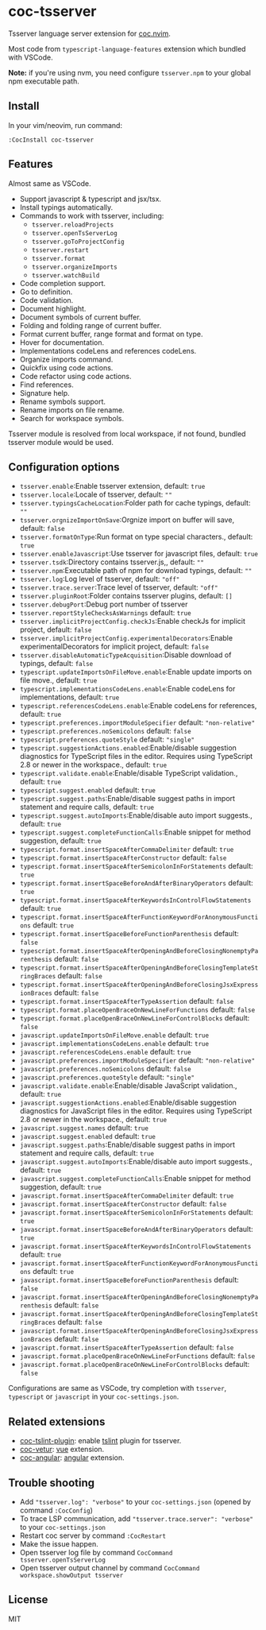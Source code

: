 # coc-tsserver

Tsserver language server extension for [coc.nvim](https://github.com/neoclide/coc.nvim).

Most code from `typescript-language-features` extension which bundled with VSCode.

**Note:** if you're using nvm, you need configure `tsserver.npm` to your global
npm executable path.

## Install

In your vim/neovim, run command:

```
:CocInstall coc-tsserver
```

## Features

Almost same as VSCode.

- Support javascript & typescript and jsx/tsx.
- Install typings automatically.
- Commands to work with tsserver, including:
  - `tsserver.reloadProjects`
  - `tsserver.openTsServerLog`
  - `tsserver.goToProjectConfig`
  - `tsserver.restart`
  - `tsserver.format`
  - `tsserver.organizeImports`
  - `tsserver.watchBuild`
- Code completion support.
- Go to definition.
- Code validation.
- Document highlight.
- Document symbols of current buffer.
- Folding and folding range of current buffer.
- Format current buffer, range format and format on type.
- Hover for documentation.
- Implementations codeLens and references codeLens.
- Organize imports command.
- Quickfix using code actions.
- Code refactor using code actions.
- Find references.
- Signature help.
- Rename symbols support.
- Rename imports on file rename.
- Search for workspace symbols.

Tsserver module is resolved from local workspace, if not found, bundled tsserver
module would be used.

## Configuration options

- `tsserver.enable`:Enable tsserver extension, default: `true`
- `tsserver.locale`:Locale of tsserver, default: `""`
- `tsserver.typingsCacheLocation`:Folder path for cache typings, default: `""`
- `tsserver.orgnizeImportOnSave`:Orgnize import on buffer will save, default: `false`
- `tsserver.formatOnType`:Run format on type special characters., default: `true`
- `tsserver.enableJavascript`:Use tsserver for javascript files, default: `true`
- `tsserver.tsdk`:Directory contains tsserver.js,, default: `""`
- `tsserver.npm`:Executable path of npm for download typings, default: `""`
- `tsserver.log`:Log level of tsserver, default: `"off"`
- `tsserver.trace.server`:Trace level of tsserver, default: `"off"`
- `tsserver.pluginRoot`:Folder contains tsserver plugins, default: `[]`
- `tsserver.debugPort`:Debug port number of tsserver
- `tsserver.reportStyleChecksAsWarnings` default: `true`
- `tsserver.implicitProjectConfig.checkJs`:Enable checkJs for implicit project, default: `false`
- `tsserver.implicitProjectConfig.experimentalDecorators`:Enable experimentalDecorators for implicit project, default: `false`
- `tsserver.disableAutomaticTypeAcquisition`:Disable download of typings, default: `false`
- `typescript.updateImportsOnFileMove.enable`:Enable update imports on file move., default: `true`
- `typescript.implementationsCodeLens.enable`:Enable codeLens for implementations, default: `true`
- `typescript.referencesCodeLens.enable`:Enable codeLens for references, default: `true`
- `typescript.preferences.importModuleSpecifier` default: `"non-relative"`
- `typescript.preferences.noSemicolons` default: `false`
- `typescript.preferences.quoteStyle` default: `"single"`
- `typescript.suggestionActions.enabled`:Enable/disable suggestion diagnostics for TypeScript files in the editor. Requires using TypeScript 2.8 or newer in the workspace., default: `true`
- `typescript.validate.enable`:Enable/disable TypeScript validation., default: `true`
- `typescript.suggest.enabled` default: `true`
- `typescript.suggest.paths`:Enable/disable suggest paths in import statement and require calls, default: `true`
- `typescript.suggest.autoImports`:Enable/disable auto import suggests., default: `true`
- `typescript.suggest.completeFunctionCalls`:Enable snippet for method suggestion, default: `true`
- `typescript.format.insertSpaceAfterCommaDelimiter` default: `true`
- `typescript.format.insertSpaceAfterConstructor` default: `false`
- `typescript.format.insertSpaceAfterSemicolonInForStatements` default: `true`
- `typescript.format.insertSpaceBeforeAndAfterBinaryOperators` default: `true`
- `typescript.format.insertSpaceAfterKeywordsInControlFlowStatements` default: `true`
- `typescript.format.insertSpaceAfterFunctionKeywordForAnonymousFunctions` default: `true`
- `typescript.format.insertSpaceBeforeFunctionParenthesis` default: `false`
- `typescript.format.insertSpaceAfterOpeningAndBeforeClosingNonemptyParenthesis` default: `false`
- `typescript.format.insertSpaceAfterOpeningAndBeforeClosingTemplateStringBraces` default: `false`
- `typescript.format.insertSpaceAfterOpeningAndBeforeClosingJsxExpressionBraces` default: `false`
- `typescript.format.insertSpaceAfterTypeAssertion` default: `false`
- `typescript.format.placeOpenBraceOnNewLineForFunctions` default: `false`
- `typescript.format.placeOpenBraceOnNewLineForControlBlocks` default: `false`
- `javascript.updateImportsOnFileMove.enable` default: `true`
- `javascript.implementationsCodeLens.enable` default: `true`
- `javascript.referencesCodeLens.enable` default: `true`
- `javascript.preferences.importModuleSpecifier` default: `"non-relative"`
- `javascript.preferences.noSemicolons` default: `false`
- `javascript.preferences.quoteStyle` default: `"single"`
- `javascript.validate.enable`:Enable/disable JavaScript validation., default: `true`
- `javascript.suggestionActions.enabled`:Enable/disable suggestion diagnostics for JavaScript files in the editor. Requires using TypeScript 2.8 or newer in the workspace., default: `true`
- `javascript.suggest.names` default: `true`
- `javascript.suggest.enabled` default: `true`
- `javascript.suggest.paths`:Enable/disable suggest paths in import statement and require calls, default: `true`
- `javascript.suggest.autoImports`:Enable/disable auto import suggests., default: `true`
- `javascript.suggest.completeFunctionCalls`:Enable snippet for method suggestion, default: `true`
- `javascript.format.insertSpaceAfterCommaDelimiter` default: `true`
- `javascript.format.insertSpaceAfterConstructor` default: `false`
- `javascript.format.insertSpaceAfterSemicolonInForStatements` default: `true`
- `javascript.format.insertSpaceBeforeAndAfterBinaryOperators` default: `true`
- `javascript.format.insertSpaceAfterKeywordsInControlFlowStatements` default: `true`
- `javascript.format.insertSpaceAfterFunctionKeywordForAnonymousFunctions` default: `true`
- `javascript.format.insertSpaceBeforeFunctionParenthesis` default: `false`
- `javascript.format.insertSpaceAfterOpeningAndBeforeClosingNonemptyParenthesis` default: `false`
- `javascript.format.insertSpaceAfterOpeningAndBeforeClosingTemplateStringBraces` default: `false`
- `javascript.format.insertSpaceAfterOpeningAndBeforeClosingJsxExpressionBraces` default: `false`
- `javascript.format.insertSpaceAfterTypeAssertion` default: `false`
- `javascript.format.placeOpenBraceOnNewLineForFunctions` default: `false`
- `javascript.format.placeOpenBraceOnNewLineForControlBlocks` default: `false`

Configurations are same as VSCode, try completion with `tsserver`, `typescript`
or `javascript` in your `coc-settings.json`.

## Related extensions

- [coc-tslint-plugin](https://github.com/neoclide/coc-tslint-plugin): enable [tslint](https://github.com/palantir/tslint)
  plugin for tsserver.
- [coc-vetur](https://github.com/neoclide/coc-vetur): [vue](https://github.com/vuejs/vue) extension.
- [coc-angular](https://github.com/iamcco/coc-angular): [angular](https://github.com/angular/angular) extension.

## Trouble shooting

- Add `"tsserver.log": "verbose"` to your `coc-settings.json` (opened by command
  `:CocConfig`)
- To trace LSP communication, add `"tsserver.trace.server": "verbose"` to your
  `coc-settings.json`
- Restart coc server by command `:CocRestart`
- Make the issue happen.
- Open tsserver log file by command `CocCommand tsserver.openTsServerLog`
- Open tsserver output channel by command `CocCommand workspace.showOutput tsserver`

## License

MIT
